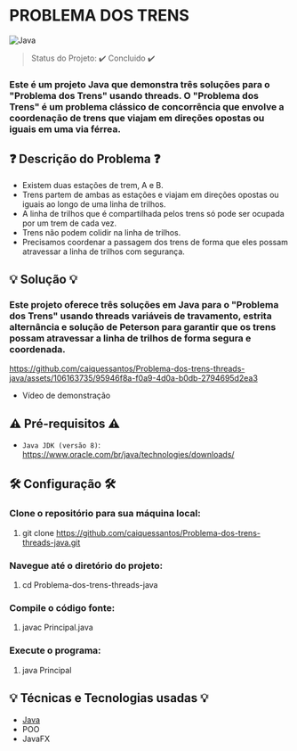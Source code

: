 # PROBLEMA DOS TRENS

![Java](https://img.shields.io/badge/java-%23ED8B00.svg?style=for-the-badge&logo=openjdk&logoColor=white)

> Status do Projeto: ✔️ Concluido ✔️

### Este é um projeto Java que demonstra três soluções para o "Problema dos Trens" usando threads. O "Problema dos Trens" é um problema clássico de concorrência que envolve a coordenação de trens que viajam em direções opostas ou iguais em uma via férrea.

## ❓ Descrição do Problema ❓

- Existem duas estações de trem, A e B.
- Trens partem de ambas as estações e viajam em direções opostas ou iguais ao longo de uma linha de trilhos.
- A linha de trilhos que é compartilhada pelos trens só pode ser ocupada por um trem de cada vez.
- Trens não podem colidir na linha de trilhos.
- Precisamos coordenar a passagem dos trens de forma que eles possam atravessar a linha de trilhos com segurança.

## 💡 Solução 💡

### Este projeto oferece três soluções em Java para o "Problema dos Trens" usando threads variáveis de travamento, estrita alternância e solução de Peterson para garantir que os trens possam atravessar a linha de trilhos de forma segura e coordenada.

https://github.com/caiquessantos/Problema-dos-trens-threads-java/assets/106163735/95946f8a-f0a9-4d0a-b0db-2794695d2ea3

- Vídeo de demonstração

## ⚠️ Pré-requisitos ⚠️

- `Java JDK (versão 8)`: https://www.oracle.com/br/java/technologies/downloads/

## 🛠️ Configuração 🛠️

### Clone o repositório para sua máquina local:

1. git clone https://github.com/caiquessantos/Problema-dos-trens-threads-java.git

### Navegue até o diretório do projeto:

1. cd Problema-dos-trens-threads-java

### Compile o código fonte:

1. javac Principal.java

### Execute o programa:

1. java Principal

## 💡 Técnicas e Tecnologias usadas 💡

- [Java](https://www.oracle.com/java/technologies/)
- POO
- JavaFX
